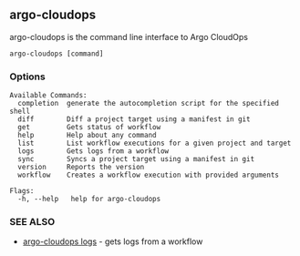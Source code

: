 ## argo-cloudops

argo-cloudops is the command line interface to Argo CloudOps

```
argo-cloudops [command]
```

### Options

```
Available Commands:
  completion  generate the autocompletion script for the specified shell
  diff        Diff a project target using a manifest in git
  get         Gets status of workflow
  help        Help about any command
  list        List workflow executions for a given project and target
  logs        Gets logs from a workflow
  sync        Syncs a project target using a manifest in git
  version     Reports the version
  workflow    Creates a workflow execution with provided arguments

Flags:
  -h, --help   help for argo-cloudops
```

### SEE ALSO

* [argo-cloudops logs](argo-cloudops_logs.md) - gets logs from a workflow



